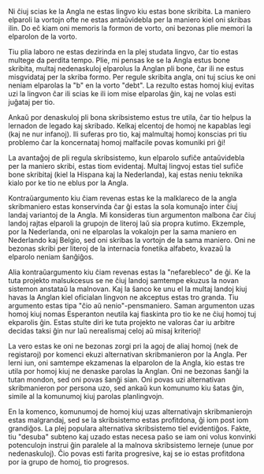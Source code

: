 Ni ĉiuj scias ke la Angla ne estas lingvo kiu estas bone skribita. La maniero elparoli la vortojn ofte ne estas antaŭvidebla per la maniero kiel oni skribas ilin. Do eĉ kiam oni memoris la formon de vorto, oni bezonas plie memori la elparolon de la vorto.

Tiu plia laboro ne estas dezirinda en la plej studata lingvo, ĉar tio estas multege da perdita tempo. Plie, mi pensas ke se la Angla estus bone skribita, multaj nedenaskuloj elparolus la Anglan pli bone, ĉar ili ne estus misgvidataj per la skriba formo. Per regule skribita angla, oni tuj scius ke oni neniam elparolas la "b" en la vorto "debt". La rezulto estas homoj kiuj evitas uzi la lingvon ĉar ili scias ke ili iom mise elparolas ĝin, kaj ne volas esti juĝataj per tio.

Ankaŭ por denaskuloj pli bona skribsistemo estus tre utila, ĉar tio helpus la lernadon de legado kaj skribado. Kelkaj elcentoj de homoj ne kapablas legi (kaj ne nur infanoj). Ili suferas pro tio, kaj malmultaj homoj konscias pri tiu problemo ĉar la koncernataj homoj malfacile povas komuniki pri ĝi!

La avantaĝoj de pli regula skribsistemo, kun elparolo sufiĉe antaŭvidebla per la maniero skribi, estas tiom evidentaj. Multaj lingvoj estas tiel sufiĉe bone skribitaj (kiel la Hispana kaj la Nederlanda), kaj estas neniu teknika kialo por ke tio ne eblus por la Angla.

Kontraŭargumento kiu ĉiam revenas estas ke la malklareco de la angla skribmaniero estas konservinda ĉar ĝi estas la sola komunaĵo inter ĉiuj landaj variantoj de la Angla. Mi konsideras tiun argumenton malbona ĉar ĉiuj landoj rajtas elparoli la grupojn de literoj laŭ sia propra kutimo. Ekzemple, por la Nederlanda, oni ne elparolas la vokalojn per la sama maniero en Nederlando kaj Belgio, sed oni skribas la vortojn de la sama maniero. Oni ne bezonas skribi per literoj de la internacia fonetika alfabeto, kvazaŭ la elparolo neniam ŝanĝiĝos.

Alia kontraŭargumento kiu ĉiam revenas estas la "nefarebleco" de ĝi. Ke la tuta projekto malsukcesus se ne ĉiuj landoj samtempe ekuzus la novan sistemon anstataŭ la malnovan. Kaj la ŝanco ke unu el la multaj landoj kiuj havas la Anglan kiel oficialan lingvon ne akceptus estas tro granda. Tiu argumento estas tipa "ĉio aŭ nenio"-pensmaniero. Saman argumenton uzas homoj kiuj nomas Esperanton neutila kaj fiaskinta pro tio ke ne ĉiuj homoj tuj ekparolis ĝin. Estas stulte diri ke tuta projekto ne valoras ĉar iu arbitre decidas taksi ĝin nur laŭ nerealismaj celoj aŭ misaj kriterioj!

La vero estas ke oni ne bezonas zorgi pri la agoj de aliaj homoj (nek de registaroj) por komenci ekuzi alternativan skribmanieron por la Angla. Per lerni iun, oni samtempe ekzamenas la elparolon de la Angla, kio estas tre utila por homoj kiuj ne denaske parolas la Anglan. Oni ne bezonas ŝanĝi la tutan mondon, sed oni povas ŝanĝi sian. Oni povas uzi alternativan skribmanieron por persona uzo, sed ankaŭ kun komunumo kiu ŝatas ĝin, simile al la komunumoj kiuj parolas planlingvojn.

En la komenco, komunumoj de homoj kiuj uzas alternativajn skribmanierojn estas malgrandaj, sed se la skribsistemo estas profitdona, ĝi iom post iom grandiĝos. La plej populara alternativa skribsistemo tiel evidentiĝos. Fakte, tiu "desuba" subteno kaj uzado estas necesa paŝo se iam oni volus konvinki potenculojn instrui ĝin paralele al la malnova skribsistemo lerneje (unue por nedenaskuloj). Ĉio povas esti farita progresive, kaj se io estas profitdona por ia grupo de homoj, tio progresos.